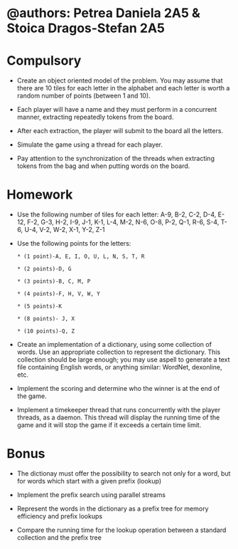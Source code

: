 # @authors: Petrea Daniela 2A5 & Stoica Dragos-Stefan 2A5

# Compulsory

* Create an object oriented model of the problem. You may assume that there are 10 tiles for each letter in the alphabet and each letter is worth a random number of points (between 1 and 10).

* Each player will have a name and they must perform in a concurrent manner, extracting repeatedly tokens from the board.

* After each extraction, the player will submit to the board all the letters.

* Simulate the game using a thread for each player.

* Pay attention to the synchronization of the threads when extracting tokens from the bag and when putting words on the board.

# Homework 

* Use the following number of tiles for each letter: A-9, B-2, C-2, D-4, E-12, F-2, G-3, H-2, I-9, J-1, K-1, L-4, M-2, N-6, O-8, P-2, Q-1, R-6, S-4, T-6, U-4, V-2, W-2, X-1, Y-2, Z-1

* Use the following points for the letters:

      * (1 point)-A, E, I, O, U, L, N, S, T, R

      * (2 points)-D, G

      * (3 points)-B, C, M, P

      * (4 points)-F, H, V, W, Y

      * (5 points)-K

      * (8 points)- J, X

      * (10 points)-Q, Z

* Create an implementation of a dictionary, using some collection of words. Use an appropriate collection to represent the dictionary. This collection should be large enough; you may use aspell to generate a text file containing English words, or anything similar: WordNet, dexonline, etc.

* Implement the scoring and determine who the winner is at the end of the game.

* Implement a timekeeper thread that runs concurrently with the player threads, as a daemon. This thread will display the running time of the game and it will stop the game if it exceeds a certain time limit.

# Bonus

* The dictionay must offer the possibility to search not only for a word, but for words which start with a given prefix (lookup)

* Implement the prefix search using parallel streams

* Represent the words in the dictionary as a prefix tree for memory efficiency and prefix lookups

* Compare the running time for the lookup operation between a standard collection and the prefix tree 
